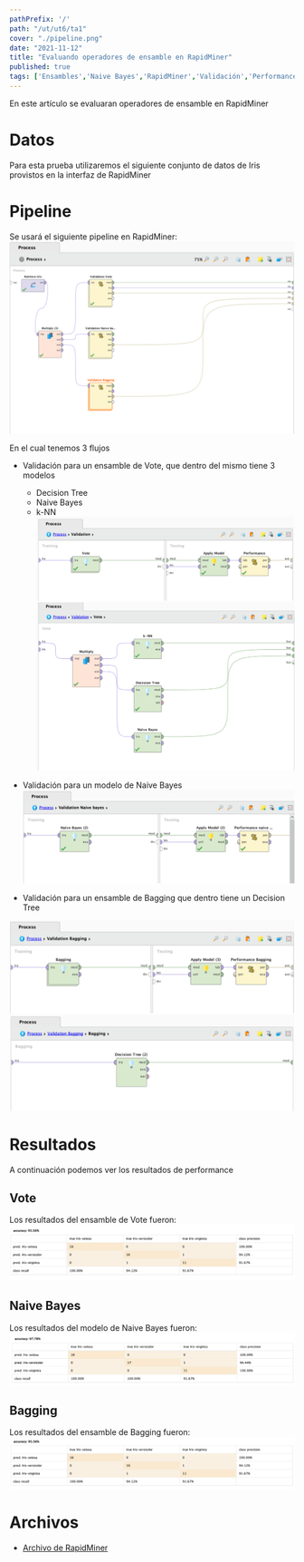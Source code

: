 ```yaml
---
pathPrefix: '/'
path: "/ut/ut6/ta1"
cover: "./pipeline.png"
date: "2021-11-12"
title: "Evaluando operadores de ensamble en RapidMiner"
published: true
tags: ['Ensambles','Naive Bayes','RapidMiner','Validación','Performance','Vote','KNN','Árbol de decisión','Iris Dataset','Bagging']
---
```


En este artículo se evaluaran operadores de ensamble en RapidMiner

# Datos

Para esta prueba utilizaremos el siguiente conjunto de datos de Iris provistos en la interfaz de RapidMiner

# Pipeline

Se usará el siguiente pipeline en RapidMiner:
![pipeline](https://github.com/JuanFKurucz/ia-portfolio/blob/main/content/posts/ut/ut6/ta/ta1/pipeline.png?raw=true)

En el cual tenemos 3 flujos
- Validación para un ensamble de Vote, que dentro del mismo tiene 3 modelos
    - Decision Tree
    - Naive Bayes
    - k-NN
![validation1](https://github.com/JuanFKurucz/ia-portfolio/blob/main/content/posts/ut/ut6/ta/ta1/validation1.png?raw=true)
![vote](https://github.com/JuanFKurucz/ia-portfolio/blob/main/content/posts/ut/ut6/ta/ta1/vote.png?raw=true)

- Validación para un modelo de Naive Bayes
![validation2](https://github.com/JuanFKurucz/ia-portfolio/blob/main/content/posts/ut/ut6/ta/ta1/validation2.png?raw=true)
- Validación para un ensamble de Bagging que dentro tiene un Decision Tree

![validation3](https://github.com/JuanFKurucz/ia-portfolio/blob/main/content/posts/ut/ut6/ta/ta1/validation3.png?raw=true)
![bagging](https://github.com/JuanFKurucz/ia-portfolio/blob/main/content/posts/ut/ut6/ta/ta1/bagging.png?raw=true)


# Resultados

A continuación podemos ver los resultados de performance

## Vote

Los resultados del ensamble de Vote fueron:
![performance_vote](https://github.com/JuanFKurucz/ia-portfolio/blob/main/content/posts/ut/ut6/ta/ta1/performance_vote.png?raw=true)


## Naive Bayes

Los resultados del modelo de Naive Bayes fueron:
![performance_naive_bayes](https://github.com/JuanFKurucz/ia-portfolio/blob/main/content/posts/ut/ut6/ta/ta1/performance_naive_bayes.png?raw=true)

## Bagging

Los resultados del ensamble de Bagging fueron:
![performance_bagging](https://github.com/JuanFKurucz/ia-portfolio/blob/main/content/posts/ut/ut6/ta/ta1/performance_bagging.png?raw=true)

# Archivos

- [Archivo de RapidMiner](https://github.com/JuanFKurucz/ia-portfolio/blob/main/content/posts/ut/ut6/ta/ta1/ut6ta1.rmp)

